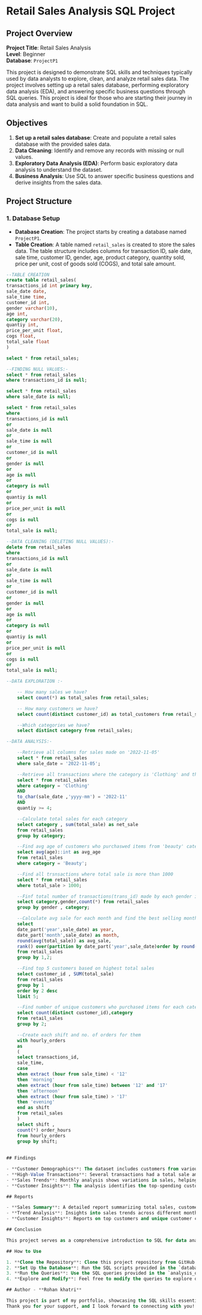 # Retail Sales Analysis SQL Project

## Project Overview

**Project Title**: Retail Sales Analysis  
**Level**: Beginner  
**Database**: `ProjectP1`

This project is designed to demonstrate SQL skills and techniques typically used by data analysts to explore, clean, and analyze retail sales data. The project involves setting up a retail sales database, performing exploratory data analysis (EDA), and answering specific business questions through SQL queries. This project is ideal for those who are starting their journey in data analysis and want to build a solid foundation in SQL.

## Objectives

1. **Set up a retail sales database**: Create and populate a retail sales database with the provided sales data.
2. **Data Cleaning**: Identify and remove any records with missing or null values.
3. **Exploratory Data Analysis (EDA)**: Perform basic exploratory data analysis to understand the dataset.
4. **Business Analysis**: Use SQL to answer specific business questions and derive insights from the sales data.

## Project Structure

### 1. Database Setup

- **Database Creation**: The project starts by creating a database named `ProjectP1`.
- **Table Creation**: A table named `retail_sales` is created to store the sales data. The table structure includes columns for transaction ID, sale date, sale time, customer ID, gender, age, product category, quantity sold, price per unit, cost of goods sold (COGS), and total sale amount.

```sql
--TABLE CREATION 
create table retail_sales(
transactions_id int primary key, 
sale_date date,
sale_time time,
customer_id int,
gender varchar(10),
age int,
category varchar(20),
quantiy int,
price_per_unit float,
cogs float,
total_sale float
)

select * from retail_sales;

--FINDING NULL VALUES:-
select * from retail_sales
where transactions_id is null;

select * from retail_sales
where sale_date is null;

select * from retail_sales
where 
transactions_id is null
or 
sale_date is null
or
sale_time is null
or
customer_id is null
or
gender is null
or
age is null
or
category is null
or
quantiy is null
or 
price_per_unit is null
or 
cogs is null
or
total_sale is null;

--DATA CLEANING (DELETING NULL VALUES):-
delete from retail_sales 
where 
transactions_id is null
or 
sale_date is null
or
sale_time is null
or
customer_id is null
or
gender is null
or
age is null
or
category is null
or
quantiy is null
or 
price_per_unit is null
or 
cogs is null
or
total_sale is null;

--DATA EXPLORATION :-

	-- How many sales we have?
	select count(*) as total_sales from retail_sales;

	-- How many customers we have?
	select count(distinct customer_id) as total_customers from retail_sales;

	--Which categories we have?
	select distinct category from retail_sales;

--DATA ANALYSIS:-

	--Retrieve all columns for sales made on '2022-11-05'
	select * from retail_sales 
	where sale_date = '2022-11-05';

	--Retrieve all transactions where the category is 'Clothing' and the quantity sold is more than or equal to 4 in the month of Nov-2022:
	select * from retail_sales
	where category = 'Clothing'
	AND 
	to_char(sale_date ,'yyyy-mm') = '2022-11'
	AND 
	quantiy >= 4;

	--Calculate total sales for each category
	select category , sum(total_sale) as net_sale
	from retail_sales
	group by category;

	--Find avg age of customers who purchaswed items from 'beauty' category
	select avg(age)::int as avg_age 
	from retail_sales
	where category = 'Beauty';

	--Find all trsnsactions where total sale is more than 1000
	select * from retail_sales 
	where total_sale > 1000;

	--Finf total number of transactions(trans_id) made by each gender in each category
	select category,gender,count(*) from retail_sales 
	group by gender , category;

	--Calculate avg sale for each month and find the best selling month in each year
	select
	date_part('year',sale_date) as year,
	date_part('month',sale_date) as month,
	round(avg(total_sale)) as avg_sale,
	rank() over(partition by date_part('year',sale_date)order by round(avg(total_sale)) desc ) as rank
	from retail_sales
	group by 1,2;

	--Find top 5 customers based on highest total sales
	select customer_id , SUM(total_sale) 
	from retail_sales
	group by 1
	order by 2 desc 
	limit 5;

	--Find number of unique customers who purchased items for each category
	select count(distinct customer_id),category 
	from retail_sales
	group by 2;

	--Create each shift and no. of orders for them
	with hourly_orders
	as
	(
	select transactions_id, 
	sale_time,
	case 
	when extract (hour from sale_time) < '12'
	then 'morning' 
	when extract (hour from sale_time) between '12' and '17'
	then 'afternoon'
	when extract (hour from sale_time) > '17'
	then 'evening' 
	end as shift
	from retail_sales
	)
	select shift , 
	count(*) order_hours
	from hourly_orders 
	group by shift;
	
	
## Findings

- **Customer Demographics**: The dataset includes customers from various age groups, with sales distributed across different categories such as Clothing and Beauty.
- **High-Value Transactions**: Several transactions had a total sale amount greater than 1000, indicating premium purchases.
- **Sales Trends**: Monthly analysis shows variations in sales, helping identify peak seasons.
- **Customer Insights**: The analysis identifies the top-spending customers and the most popular product categories.

## Reports

- **Sales Summary**: A detailed report summarizing total sales, customer demographics, and category performance.
- **Trend Analysis**: Insights into sales trends across different months and shifts.
- **Customer Insights**: Reports on top customers and unique customer counts per category.

## Conclusion

This project serves as a comprehensive introduction to SQL for data analysts, covering database setup, data cleaning, exploratory data analysis, and business-driven SQL queries. The findings from this project can help drive business decisions by understanding sales patterns, customer behavior, and product performance.

## How to Use

1. **Clone the Repository**: Clone this project repository from GitHub.
2. **Set Up the Database**: Run the SQL scripts provided in the `database_setup.sql` file to create and populate the database.
3. **Run the Queries**: Use the SQL queries provided in the `analysis_queries.sql` file to perform your analysis.
4. **Explore and Modify**: Feel free to modify the queries to explore different aspects of the dataset or answer additional business questions.

## Author - **Rohan khatri**

This project is part of my portfolio, showcasing the SQL skills essential for data analyst roles. If you have any questions, feedback, or would like to collaborate, feel free to get in touch!
Thank you for your support, and I look forward to connecting with you!
